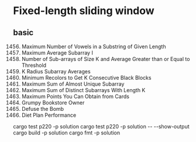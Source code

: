 # Fixed-length sliding window
## basic
1456. Maximum Number of Vowels in a Substring of Given Length
643. Maximum Average Subarray I
1343. Number of Sub-arrays of Size K and Average Greater than or Equal to Threshold
2090. K Radius Subarray Averages
2379. Minimum Recolors to Get K Consecutive Black Blocks
2841. Maximum Sum of Almost Unique Subarray
2461. Maximum Sum of Distinct Subarrays With Length K
1423. Maximum Points You Can Obtain from Cards
1052. Grumpy Bookstore Owner
1652. Defuse the Bomb
1176. Diet Plan Performance

cargo test p220 -p solution
cargo test p220 -p solution -- --show-output
cargo build -p solution
cargo fmt -p solution
